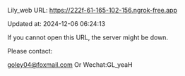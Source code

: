 Lily_web URL: https://222f-61-165-102-156.ngrok-free.app

Updated at: 2024-12-06 06:24:13

If you cannot open this URL, the server might be down.

Please contact: 

goley04@foxmail.com Or Wechat:GL_yeaH
